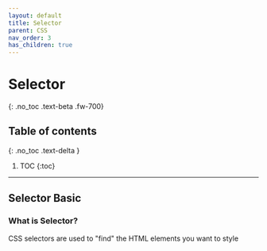 ```yaml
---
layout: default
title: Selector
parent: CSS
nav_order: 3
has_children: true
---
```


# Selector
{: .no_toc .text-beta .fw-700}

## Table of contents
{: .no_toc .text-delta }

1. TOC
{:toc}

---

## Selector Basic

### What is Selector?

CSS selectors are used to "find" the HTML elements you want to style

